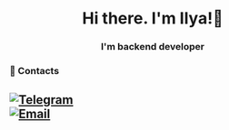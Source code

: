 <h1 align="center">Hi there. I'm Ilya!👋</h1>
<h3 align="center">I'm backend developer</h3>

### 🔗 Contacts 

[![Telegram](https://img.shields.io/badge/Telegram-2CA5E0?style=for-the-badge&logo=telegram&logoColor=white)](https://t.me/ssheyman)               
[![Email](https://img.shields.io/badge/Gmail-f2a60c?style=for-the-badge&logo=gmail&logoColor=white&link=mailto:fedoseeva.ektr@gmail.com)](mailto:ilyasheyman04@gmail.com)           
---         
